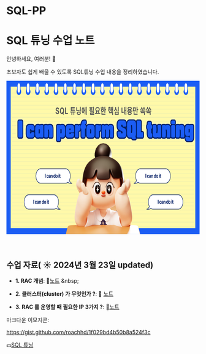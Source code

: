 # SQL-PP
# SQL 튜닝 수업 노트

안녕하세요, 여러분!  🌟

초보자도 쉽게 배울 수 있도록 SQL튜닝 수업 내용을 정리하였습니다.

<img src="https://github.com/oesnoeyh/SQL-PP/blob/main/001.png" width="600" height="400">

&nbsp;

## 수업 자료( ☀️ 2024년 3월 23일 updated)


- **1. RAC 개념**:  📄[노트](https://github.com/oesnoeyh/SQL-PP/blob/main/Day1%20-%200509%20(%EC%98%88%EC%A0%9C1~3).txt)
  &nbsp;
  
- **2. 클러스터(cluster) 가 무엇인가 ?**: 📄 [노트](https://www.notion.so/Day1-0509-1-3-f8a1e0b87f5b4948852fd35ccfb9043f)
  
- **3. RAC 를 운영할 때 필요한 IP 3가지 ?**: 📄[노트](https://github.com/oracleyu01/rac_class/blob/main/RAC%ED%95%B5%EC%8B%AC3.%20RAC%20%EB%A5%BC%20%EC%9A%B4%EC%98%81%ED%95%A0%20%EB%95%8C%20%ED%95%84%EC%9A%94%ED%95%9C%20IP%203%EA%B0%80%EC%A7%80.md)
 

마크다운 이모지콘:

https://gist.github.com/roachhd/1f029bd4b50b8a524f3c

💵[SQL 튜닝](https://www.notion.so/SQL-655cad7d274949c094fd2b959abdaa8a)
